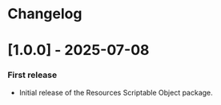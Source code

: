 ﻿# Changelog
# [1.0.0] - 2025-07-08
### First release
- Initial release of the Resources Scriptable Object package.
